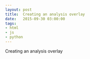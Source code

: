 ```yaml
---
layout: post
title:  Creating an analysis overlay
date:   2015-09-30 03:00:00
tags:
- html
- js
- python
---
```


Creating an analysis overlay
